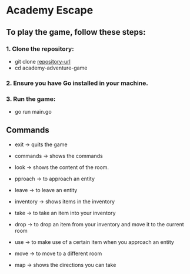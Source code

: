 # Academy Escape

## To play the game, follow these steps:

### 1. Clone the repository:

- git clone [repository-url](https://github.com/Onion1994/academy-adventure-game/blob/main/main.go)
- cd academy-adventure-game

### 2. Ensure you have Go installed in your machine.

### 3. Run the game:

- go run main.go

## Commands

- exit -> quits the game

- commands -> shows the commands

- look -> shows the content of the room.

- pproach <entity> -> to approach an entity

- leave -> to leave an entity

- inventory -> shows items in the inventory

- take <item> -> to take an item into your inventory

- drop <item> -> to drop an item from your inventory and move it to the current room

- use <item> -> to make use of a certain item when you approach an entity

- move <direction> -> to move to a different room

- map -> shows the directions you can take